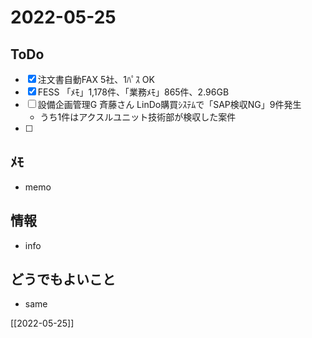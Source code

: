 # 2022-05-25

## ToDo
- [x] 注文書自動FAX 5社、1ﾊﾟｽ OK
- [x] FESS 「ﾒﾓ」1,178件、「業務ﾒﾓ」865件、2.96GB
- [ ] 設備企画管理G 斉藤さん LinDo購買ｼｽﾃﾑで「SAP検収NG」9件発生
	- うち1件はアクスルユニット技術部が検収した案件
- [ ] 


## ﾒﾓ
- memo


## 情報
- info


## どうでもよいこと
- same


[[2022-05-25]]

